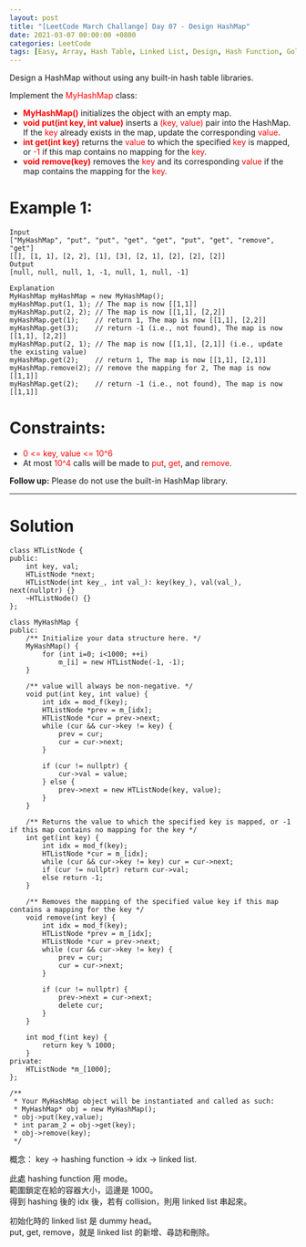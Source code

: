 ```yaml
---
layout: post
title: "[LeetCode March Challange] Day 07 - Design HashMap"
date: 2021-03-07 00:00:00 +0800
categories: LeetCode
tags: [Easy, Array, Hash Table, Linked List, Design, Hash Function, Goldman Sachs, Apple, Amazon, Oracle, Twitter, LinkedIn, Google, eBay, Microsoft, ServiceNow, VMware, ByteDance, C++]
---
```

Design a HashMap without using any built-in hash table libraries.

Implement the <font color="red">MyHashMap</font> class:

- **<font color="red">MyHashMap()</font>** initializes the object with an empty map.
- **<font color="red">void put(int key, int value)</font>** inserts a <font color="red">(key, value)</font> pair into the HashMap. If the <font color="red">key</font> already exists in the map, update the corresponding <font color="red">value</font>.
- **<font color="red">int get(int key)</font>** returns the <font color="red">value</font> to which the specified <font color="red">key</font> is mapped, or <font color="red">-1</font> if this map contains no mapping for the <font color="red">key</font>.
- **<font color="red">void remove(key)</font>** removes the <font color="red">key</font> and its corresponding <font color="red">value</font> if the map contains the mapping for the <font color="red">key</font>.

# Example 1:

	Input
	["MyHashMap", "put", "put", "get", "get", "put", "get", "remove", "get"]
	[[], [1, 1], [2, 2], [1], [3], [2, 1], [2], [2], [2]]
	Output
	[null, null, null, 1, -1, null, 1, null, -1]

	Explanation
	MyHashMap myHashMap = new MyHashMap();
	myHashMap.put(1, 1); // The map is now [[1,1]]
	myHashMap.put(2, 2); // The map is now [[1,1], [2,2]]
	myHashMap.get(1);    // return 1, The map is now [[1,1], [2,2]]
	myHashMap.get(3);    // return -1 (i.e., not found), The map is now [[1,1], [2,2]]
	myHashMap.put(2, 1); // The map is now [[1,1], [2,1]] (i.e., update the existing value)
	myHashMap.get(2);    // return 1, The map is now [[1,1], [2,1]]
	myHashMap.remove(2); // remove the mapping for 2, The map is now [[1,1]]
	myHashMap.get(2);    // return -1 (i.e., not found), The map is now [[1,1]]

# Constraints:

- <font color="red">0 <= key, value <= 10^6</font>
- At most <font color="red">10^4</font> calls will be made to <font color="red">put</font>, <font color="red">get</font>, and <font color="red">remove</font>.

**Follow up:** Please do not use the built-in HashMap library.

______________________  

# Solution  

	class HTListNode {
	public:
	    int key, val;
	    HTListNode *next;
	    HTListNode(int key_, int val_): key(key_), val(val_), next(nullptr) {}
	    ~HTListNode() {}
	};

	class MyHashMap {
	public:
	    /** Initialize your data structure here. */
	    MyHashMap() {
	        for (int i=0; i<1000; ++i)
	            m_[i] = new HTListNode(-1, -1);
	    }
	    
	    /** value will always be non-negative. */
	    void put(int key, int value) {
	        int idx = mod_f(key);
	        HTListNode *prev = m_[idx];
	        HTListNode *cur = prev->next;
	        while (cur && cur->key != key) {
	            prev = cur;
	            cur = cur->next;
	        }
	        
	        if (cur != nullptr) {
	            cur->val = value;
	        } else {
	            prev->next = new HTListNode(key, value);
	        }
	    }
	    
	    /** Returns the value to which the specified key is mapped, or -1 if this map contains no mapping for the key */
	    int get(int key) {
	        int idx = mod_f(key);
	        HTListNode *cur = m_[idx];
	        while (cur && cur->key != key) cur = cur->next;
	        if (cur != nullptr) return cur->val;
	        else return -1;
	    }
	    
	    /** Removes the mapping of the specified value key if this map contains a mapping for the key */
	    void remove(int key) {
	        int idx = mod_f(key);
	        HTListNode *prev = m_[idx];
	        HTListNode *cur = prev->next;
	        while (cur && cur->key != key) {
	            prev = cur;
	            cur = cur->next;
	        }
	        
	        if (cur != nullptr) {
	            prev->next = cur->next;
	            delete cur;
	        }
	    }
	    
	    int mod_f(int key) {
	        return key % 1000;
	    }
	private:
	    HTListNode *m_[1000];
	};

	/**
	 * Your MyHashMap object will be instantiated and called as such:
	 * MyHashMap* obj = new MyHashMap();
	 * obj->put(key,value);
	 * int param_2 = obj->get(key);
	 * obj->remove(key);
	 */

概念：
key -> hashing function -> idx -> linked list.  

此處 hashing function 用 mode。  
範圍鎖定在給的容器大小，這邊是 1000。  
得到 hashing 後的 idx 後，若有 collision，則用 linked list 串起來。  

初始化時的 linked list 是 dummy head。  
put, get, remove，就是 linked list 的新增、尋訪和刪除。